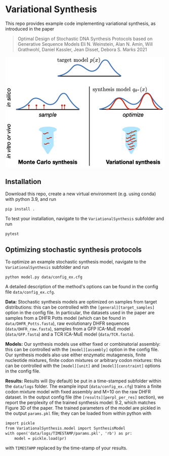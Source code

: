 # Variational Synthesis
This repo provides example code implementing variational synthesis, as introduced in the paper

> Optimal Design of Stochastic DNA Synthesis Protocols based on Generative Sequence Models
> Eli N. Weinstein, Alan N. Amin,  Will Grathwohl, Daniel Kassler, Jean Disset, Debora S. Marks
> 2021

![Figure 1](overview.png)

## Installation
Download this repo, create a new virtual environment (e.g. using conda) with python 3.9, and run

    pip install .

To test your installation, navigate to the `VariationalSynthesis` subfolder and run

    pytest

## Optimizing stochastic synthesis protocols

To optimize an example stochastic synthesis model, navigate to the `VariationalSynthesis` subfolder and run

    python model.py data/config_ex.cfg

A detailed description of the method's options can be found in the config file `data/config_ex.cfg`.

**Data:** Stochastic synthesis models are optimized on samples from target distributions: this can be controlled with the `[general][target_samples]` option in the config file. In particular, the datasets used in the paper are samples from a DHFR Potts model (which can be found in `data/DHFR_Potts.fasta`), raw evolutionary DHFR sequences (`data/DHFR_raw.fasta`), samples from a GFP ICA-MuE model (`data/GFP.fasta`) and a TCR ICA-MuE model (`data/TCR.fasta`).

**Models:** Our synthesis models use either fixed or combinatorial assembly: this can be controlled with the `[model][assembly]` option in the config file. Our synthesis models also use either enzymatic mutagenesis, finite nucleotide mixtures, finite codon mixtures or arbitrary codon mixtures: this can be controlled with the `[model][unit]` and `[model][constraint]` options in the config file.

**Results:** Results will (by default) be put in a time-stamped subfolder within the `data/logs` folder. The example input (`data/config_ex.cfg`) trains a finite codon mixture model with fixed assembly and M=10 on the raw DHFR dataset. In the output config file (the `[results][perpl_per_res]` section), we report the perplexity of the trained synthesis model: 9.2, which matches Figure 3D of the paper. The trained parameters of the model are pickled in the output `params.pkl` file; they can be loaded from within python with

    import pickle
    from VariationalSynthesis.model import SynthesisModel
    with open('data/logs/TIMESTAMP/params.pkl', 'rb') as pr:
        model = pickle.load(pr)

with `TIMESTAMP` replaced by the time-stamp of your results.
